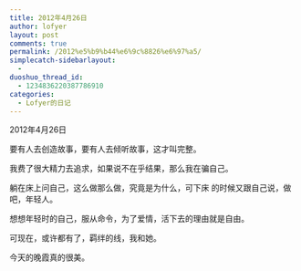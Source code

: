 ```yaml
---
title: 2012年4月26日
author: lofyer
layout: post
comments: true
permalink: /2012%e5%b9%b44%e6%9c%8826%e6%97%a5/
simplecatch-sidebarlayout:
  - 
duoshuo_thread_id:
  - 1234836220387786910
categories:
  - Lofyer的日记
---
```

2012年4月26日

要有人去创造故事，要有人去倾听故事，这才叫完整。

我费了很大精力去追求，如果说不在乎结果，那么我在骗自己。

躺在床上问自己，这么做那么做，究竟是为什么，可下床 的时候又跟自己说，做吧，年轻人。

想想年轻时的自己，服从命令，为了爱情，活下去的理由就是自由。

可现在，或许都有了，羁绊的线，我和她。

今天的晚霞真的很美。
